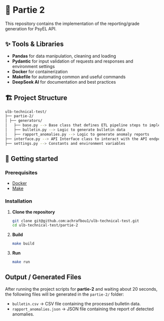 # 🚀 Partie 2

This repository contains the implementation of the reporting/grade generation for PsyEL API.
## ✨ Tools & Libraries

- **Pandas** for data manipulation, cleaning and loading
- **Pydantic** for input validation of requests and responses and environment settings
- **Docker** for containerization
- **Makefile** for automating common and useful commands
- **DeepSeek AI** for documentation and best practices

## 🏗️ Project Structure

```bash
ulb-technical-test/
├── partie-2/
│ ├── generators/
│   ├── base.py --> Base class that defines ETL pipeline steps to implement
│   ├── bulletin.py --> Logic to generate bulletin data
│   ├── rapport_anomalies.py --> Logic to generate anomaly reports
├── interface.py --> API Interface class to interact with the API endpoints 
├── settings.py --> Constants and environment variables
```
## 🚀 Getting started

### Prerequisites

- [Docker](https://docs.docker.com/get-docker/)
- [Make](https://www.gnu.org/software/make/)

### Installation

1. **Clone the repository**
   ```bash
   git clone git@github.com:achrafbou1/ulb-technical-test.git
   cd ulb-technical-test/partie-2
   ```
2. **Build**
    ```bash
   make build
   ```
3. **Run**
    ```bash
   make run
   ```
   
## Output / Generated Files

After running the project scripts for **partie-2** and waiting about 20 seconds, the following files will be generated in the `partie-2/` folder:

- `bulletin.csv` → CSV file containing the processed bulletin data.
- `rapport_anomalies.json` → JSON file containing the report of detected anomalies.